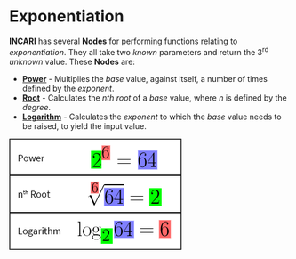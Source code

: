 # Exponentiation

**INCARI** has several **Nodes** for performing functions relating to *exponentiation*. They all take two *known* parameters and return the 3<sup>rd</sup> *unknown* value. These **Nodes** are:

- [**Power**](power.md) - Multiplies the *base* value, against itself, a number of times defined by the *exponent*.
- [**Root**](root.md) - Calculates the *nth root* of a *base* value, where *n* is defined by the *degree*.
- [**Logarithm**](logarithm.md) - Calculates the *exponent* to which the *base* value needs to be raised, to yield the input value.

![](../../.gitbook/assets/exponential-functions.png)